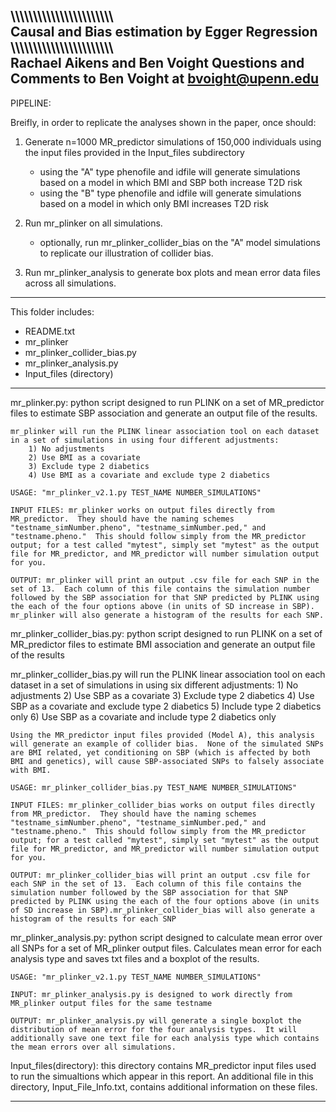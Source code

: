 \\\\\\\\\\\\\\\\\\\\\\\\\\\\\\\\\\\\\\\\\\\\\\\
Causal and Bias estimation by Egger Regression 
\\\\\\\\\\\\\\\\\\\\\\\\\\\\\\\\\\\\\\\\\\\\\\\
Rachael Aikens and Ben Voight
Questions and Comments to Ben Voight at bvoight@upenn.edu
-----------------------------------------------

PIPELINE:

Breifly, in order to replicate the analyses shown in the paper, once should:

1) Generate n=1000 MR_predictor simulations of 150,000 individuals using the input files provided in the Input_files subdirectory

	- using the "A" type phenofile and idfile will generate simulations based on a model in which BMI and SBP both increase T2D risk
	- using the "B" type phenofile and idfile will generate simulations based on a model in which only BMI increases T2D risk

2) Run mr_plinker on all simulations.
	
	- optionally, run mr_plinker_collider_bias on the "A" model simulations to replicate our illustration of collider bias.  

3) Run mr_plinker_analysis to generate box plots and mean error data files across all simulations.

 -----------------------------------------------

 This folder includes:
 - README.txt
 - mr_plinker
 - mr_plinker_collider_bias.py
 - mr_plinker_analysis.py
 - Input_files (directory)

 -----------------------------------------------

mr_plinker.py: python script designed to run PLINK on a set of MR_predictor files to estimate SBP association and generate an output file of the results.

	mr_plinker will run the PLINK linear association tool on each dataset in a set of simulations in using four different adjustments:
		1) No adjustments
		2) Use BMI as a covariate
		3) Exclude type 2 diabetics
		4) Use BMI as a covariate and exclude type 2 diabetics

	USAGE: "mr_plinker_v2.1.py TEST_NAME NUMBER_SIMULATIONS"

	INPUT FILES: mr_plinker works on output files directly from MR_predictor.  They should have the naming schemes "testname_simNumber.pheno", "testname_simNumber.ped," and "testname.pheno."  This should follow simply from the MR_predictor output; for a test called "mytest", simply set "mytest" as the output file for MR_predictor, and MR_predictor will number simulation output for you.

	OUTPUT: mr_plinker will print an output .csv file for each SNP in the set of 13.  Each column of this file contains the simulation number followed by the SBP association for that SNP predicted by PLINK using the each of the four options above (in units of SD increase in SBP). mr_plinker will also generate a histogram of the results for each SNP.
mr_plinker_collider_bias.py: python script designed to run PLINK on a set of MR_predictor files to estimate BMI association and generate an output file of the results

mr_plinker_collider_bias.py will run the PLINK linear association tool on each dataset in a set of simulations in using six different adjustments:
		1) No adjustments
		2) Use SBP as a covariate
		3) Exclude type 2 diabetics
		4) Use SBP as a covariate and exclude type 2 diabetics
		5) Include type 2 diabetics only
		6) Use SBP as a covariate and include type 2 diabetics only

	Using the MR_predictor input files provided (Model A), this analysis will generate an example of collider bias.  None of the simulated SNPs are BMI related, yet conditioning on SBP (which is affected by both BMI and genetics), will cause SBP-associated SNPs to falsely associate with BMI.

	USAGE: mr_plinker_collider_bias.py TEST_NAME NUMBER_SIMULATIONS"

	INPUT FILES: mr_plinker_collider_bias works on output files directly from MR_predictor.  They should have the naming schemes "testname_simNumber.pheno", "testname_simNumber.ped," and "testname.pheno."  This should follow simply from the MR_predictor output; for a test called "mytest", simply set "mytest" as the output file for MR_predictor, and MR_predictor will number simulation output for you.

	OUTPUT: mr_plinker_collider_bias will print an output .csv file for each SNP in the set of 13.  Each column of this file contains the simulation number followed by the SBP association for that SNP predicted by PLINK using the each of the four options above (in units of SD increase in SBP).mr_plinker_collider_bias will also generate a histogram of the results for each SNP

mr_plinker_analysis.py: python script designed to calculate mean error over all SNPs for a set of MR_plinker output files.  Calculates mean error for each analysis type and saves txt files and a boxplot of the results.

	USAGE: "mr_plinker_v2.1.py TEST_NAME NUMBER_SIMULATIONS"

	INPUT: mr_plinker_analysis.py is designed to work directly from MR_plinker output files for the same testname

	OUTPUT: mr_plinker_analysis.py will generate a single boxplot the distribution of mean error for the four analysis types.  It will additionally save one text file for each analysis type which contains the mean errors over all simulations.

Input_files(directory): this directory contains MR_predictor input files used to run the simualtions which appear in this report.  An additional file in this directory, Input_File_Info.txt, contains additional information on these files.

-----------------------------------------------
